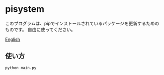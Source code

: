 # pisystem

このプログラムは、pipでインストールされているパッケージを更新するためのものです。
自由に使ってください。

[English](README-en.md)

## 使い方

```
python main.py
```